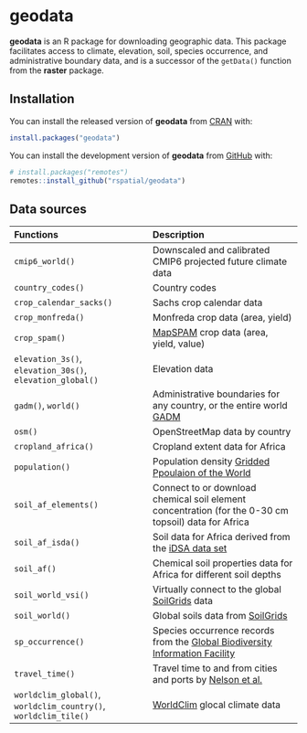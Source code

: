 
# geodata

<!-- badges: start -->
<!-- badges: end -->

**geodata** is an R package for downloading geographic data.
This package facilitates access to climate, elevation, soil, species occurrence, and administrative boundary data, and is a successor of the `getData()` function from the **raster** package.

## Installation

You can install the released version of **geodata** from [CRAN](https://CRAN.R-project.org) with:

``` r
install.packages("geodata")
```

You can install the development version of **geodata** from [GitHub](https://github.com/) with:

``` r
# install.packages("remotes")
remotes::install_github("rspatial/geodata")
```

## Data sources

|Functions                                                       |Description                                                                                                     |
|:---------------------------------------------------------------|:---------------------------------------------------------------------------------------------------------------|
|`cmip6_world()`                                                 |Downscaled and calibrated CMIP6 projected future climate data                            |
|`country_codes()`                                               |Country codes                                                                |
|`crop_calendar_sacks()`                                         |Sachs crop calendar data                                                                                        |
|`crop_monfreda()`                                               |Monfreda crop data (area, yield)                                                                                             |
|`crop_spam()`                                                   |[MapSPAM](https://www.mapspam.info/data/) crop data (area, yield, value)                                                                                                   |
|`elevation_3s()`, `elevation_30s()`, `elevation_global()`       |Elevation data                                                                  |
|`gadm()`, `world()`                                             |Administrative boundaries for any country, or the entire world [GADM](https://gadm.org)                                                     |
|`osm()`                                                         |OpenStreetMap data by country
|`cropland_africa()`                                             |Cropland extent data for Africa                                                                        |
|`population()`                                                  |Population density [Gridded Ppoulaion of the World](http://sedac.ciesin.columbia.edu/data/collection/gpw-v4/documentation)    |
|`soil_af_elements()`                                            |Connect to or download chemical soil element concentration (for the 0-30 cm topsoil) data for Africa            |
|`soil_af_isda()`                                                |Soil data for Africa derived from the [iDSA data set](https://envirometrix.nl/isdasoil-open-soil-data-for-africa/)   |
|`soil_af()`                                                     |Chemical soil properties data for Africa for different soil depths                                     |
|`soil_world_vsi()`                                              |Virtually connect to the global [SoilGrids](https://www.isric.org/explore/soilgrids) data        |
|`soil_world()`                                                  |Global soils data from [SoilGrids](https://www.isric.org/explore/soilgrids)          |
|`sp_occurrence()`                                               |Species occurrence records from the [Global Biodiversity Information Facility](https::/www.gbif.org) |
|`travel_time()`                                                 |Travel time to and from cities and ports by [Nelson et al.](https://www.nature.com/articles/s41597-019-0265-5)   |
|`worldclim_global()`, `worldclim_country()`, `worldclim_tile()` |[WorldClim](https://worldclim.org) glocal climate data                                                                                         |

